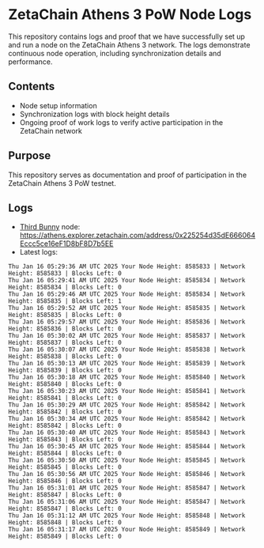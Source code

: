 # ZetaChain Athens 3 PoW Node Logs
This repository contains logs and proof that we have successfully set up and run a node on the ZetaChain Athens 3 network. The logs demonstrate continuous node operation, including synchronization details and performance.

## Contents
- Node setup information
- Synchronization logs with block height details
- Ongoing proof of work logs to verify active participation in the ZetaChain network

## Purpose
This repository serves as documentation and proof of participation in the ZetaChain Athens 3 PoW testnet.

## Logs

- [Third Bunny](https://thirdbunny.xyz/) node: https://athens.explorer.zetachain.com/address/0x225254d35dE666064Eccc5ce16eF1D8bF8D7b5EE
- Latest logs:
```
Thu Jan 16 05:29:36 AM UTC 2025 Your Node Height: 8585833 | Network Height: 8585833 | Blocks Left: 0
Thu Jan 16 05:29:41 AM UTC 2025 Your Node Height: 8585834 | Network Height: 8585834 | Blocks Left: 0
Thu Jan 16 05:29:46 AM UTC 2025 Your Node Height: 8585834 | Network Height: 8585835 | Blocks Left: 1
Thu Jan 16 05:29:52 AM UTC 2025 Your Node Height: 8585835 | Network Height: 8585835 | Blocks Left: 0
Thu Jan 16 05:29:57 AM UTC 2025 Your Node Height: 8585836 | Network Height: 8585836 | Blocks Left: 0
Thu Jan 16 05:30:02 AM UTC 2025 Your Node Height: 8585837 | Network Height: 8585837 | Blocks Left: 0
Thu Jan 16 05:30:07 AM UTC 2025 Your Node Height: 8585838 | Network Height: 8585838 | Blocks Left: 0
Thu Jan 16 05:30:13 AM UTC 2025 Your Node Height: 8585839 | Network Height: 8585839 | Blocks Left: 0
Thu Jan 16 05:30:18 AM UTC 2025 Your Node Height: 8585840 | Network Height: 8585840 | Blocks Left: 0
Thu Jan 16 05:30:23 AM UTC 2025 Your Node Height: 8585841 | Network Height: 8585841 | Blocks Left: 0
Thu Jan 16 05:30:29 AM UTC 2025 Your Node Height: 8585842 | Network Height: 8585842 | Blocks Left: 0
Thu Jan 16 05:30:34 AM UTC 2025 Your Node Height: 8585842 | Network Height: 8585842 | Blocks Left: 0
Thu Jan 16 05:30:40 AM UTC 2025 Your Node Height: 8585843 | Network Height: 8585843 | Blocks Left: 0
Thu Jan 16 05:30:45 AM UTC 2025 Your Node Height: 8585844 | Network Height: 8585844 | Blocks Left: 0
Thu Jan 16 05:30:50 AM UTC 2025 Your Node Height: 8585845 | Network Height: 8585845 | Blocks Left: 0
Thu Jan 16 05:30:56 AM UTC 2025 Your Node Height: 8585846 | Network Height: 8585846 | Blocks Left: 0
Thu Jan 16 05:31:01 AM UTC 2025 Your Node Height: 8585847 | Network Height: 8585847 | Blocks Left: 0
Thu Jan 16 05:31:06 AM UTC 2025 Your Node Height: 8585847 | Network Height: 8585847 | Blocks Left: 0
Thu Jan 16 05:31:12 AM UTC 2025 Your Node Height: 8585848 | Network Height: 8585848 | Blocks Left: 0
Thu Jan 16 05:31:17 AM UTC 2025 Your Node Height: 8585849 | Network Height: 8585849 | Blocks Left: 0
```

